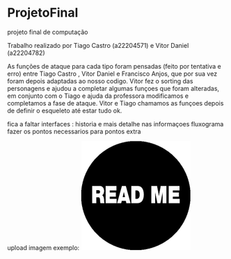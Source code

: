 # ProjetoFinal
projeto final de computação

Trabalho realizado por Tiago Castro (a22204571) e Vitor Daniel (a22204782)

As funções de ataque para cada tipo foram pensadas (feito por tentativa e erro) entre Tiago Castro , Vitor Daniel e Francisco Anjos,
que por sua vez foram depois adaptadas ao nosso codigo.
Vitor fez o sorting das personagens e ajudou a completar algumas funçoes que foram alteradas,
em conjunto com o Tiago e ajuda da professora modificamos e completamos a fase de ataque.
Vitor e Tiago chamamos as funçoes depois de definir o esqueleto até estar tudo ok.

fica a faltar interfaces : 
	historia e mais detalhe nas informaçoes
	fluxograma
	fazer os pontos necessarios para pontos extra


upload imagem exemplo:
![README](readme.png)